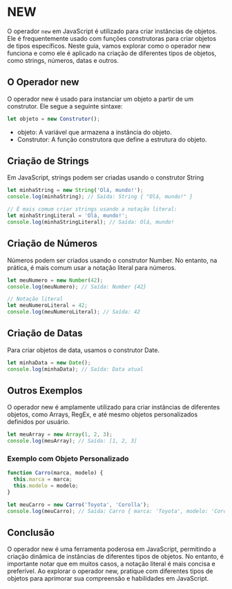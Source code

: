 # NEW

O operador `new` em JavaScript é utilizado para criar instâncias de objetos. Ele é frequentemente usado com funções construtoras para criar objetos de tipos específicos. Neste guia, vamos explorar como o operador new funciona e como ele é aplicado na criação de diferentes tipos de objetos, como strings, números, datas e outros.

## O Operador new

O operador new é usado para instanciar um objeto a partir de um construtor. Ele segue a seguinte sintaxe:

```js
let objeto = new Construtor();
```

- objeto: A variável que armazena a instância do objeto.
- Construtor: A função construtora que define a estrutura do objeto.

## Criação de Strings

Em JavaScript, strings podem ser criadas usando o construtor String

```js
let minhaString = new String('Olá, mundo!');
console.log(minhaString); // Saída: String { "Olá, mundo!" }

// É mais comum criar strings usando a notação literal:
let minhaStringLiteral = 'Olá, mundo!';
console.log(minhaStringLiteral); // Saída: Olá, mundo!
```

## Criação de Números

Números podem ser criados usando o construtor Number. No entanto, na prática, é mais comum usar a notação literal para números.

```js
let meuNumero = new Number(42);
console.log(meuNumero); // Saída: Number {42}

// Notação literal
let meuNumeroLiteral = 42;
console.log(meuNumeroLiteral); // Saída: 42
```

## Criação de Datas

Para criar objetos de data, usamos o construtor Date.

```js
let minhaData = new Date();
console.log(minhaData); // Saída: Data atual
```

## Outros Exemplos

O operador new é amplamente utilizado para criar instâncias de diferentes objetos, como Arrays, RegEx, e até mesmo objetos personalizados definidos por usuário.

```js
let meuArray = new Array(1, 2, 3);
console.log(meuArray); // Saída: [1, 2, 3]
```

### Exemplo com Objeto Personalizado

```js
function Carro(marca, modelo) {
  this.marca = marca;
  this.modelo = modelo;
}

let meuCarro = new Carro('Toyota', 'Corolla');
console.log(meuCarro); // Saída: Carro { marca: 'Toyota', modelo: 'Corolla' }
```

## Conclusão

O operador new é uma ferramenta poderosa em JavaScript, permitindo a criação dinâmica de instâncias de diferentes tipos de objetos. No entanto, é importante notar que em muitos casos, a notação literal é mais concisa e preferível. Ao explorar o operador new, pratique com diferentes tipos de objetos para aprimorar sua compreensão e habilidades em JavaScript.
